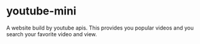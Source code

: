 # youtube-mini
A website build by youtube apis. This provides you popular videos and you search your favorite video and view.
